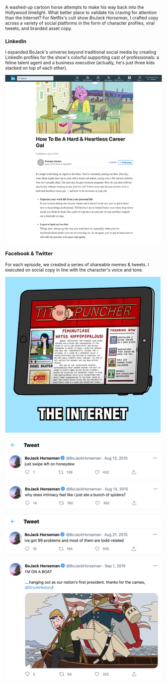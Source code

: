 A washed-up cartoon horse attempts to make his way back into the Hollywood limelight. What better place to validate his craving for attention than the Internet? For Netflix's cult show _BoJack Horseman_, I crafted copy across a variety of social platforms in the form of character profiles, viral tweets, and branded asset copy. 

### LinkedIn 

I expanded BoJack's universe beyond traditional social media by creating LinkedIn profiles for the show's colorful supporting cast of professionals: a feline talent agent and a business executive (actually, he's just three kids stacked on top of each other). 

![LinkedIn](linkedin.png)

### Facebook & Twitter

For each episode, we created a series of shareable memes & tweets. I executed on social copy in line with the character's voice and tone. 

![Memes](titpuncher.gif) 

![BoJack tweets](bojack1.png)

![BoJack tweets](bojack2.png)

![BoJack tweets](bojack3.png)

![BoJack tweets](bojack4.png)
